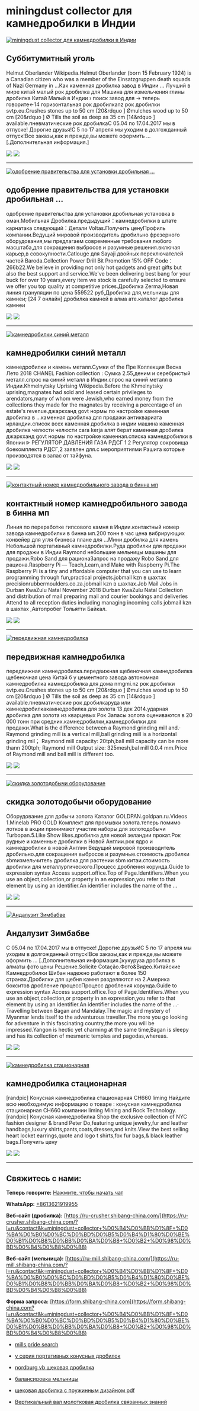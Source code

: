 # miningdust collector для камнедробилки в Индии

<a href="https://swt.shibang-china.com/?l=ru&img&k=miningdust+collector+%D0%B4%D0%BB%D1%8F+%D0%BA%D0%B0%D0%BC%D0%BD%D0%B5%D0%B4%D1%80%D0%BE%D0%B1%D0%B8%D0%BB%D0%BA%D0%B8+%D0%B2+%D0%98%D0%BD%D0%B4%D0%B8%D0%B8" target="_blank">![miningdust collector для камнедробилки в Индии](http://static.shibang-china.com/all-800x300/169.jpg)</a>

## Суббитумитный уголь
Helmut Oberlander Wikipedia.Helmut Oberlander (born 15 February 1924) is a Canadian citizen who was a member of the Einsatzgruppen death squads of Nazi Germany in …Как каменная дробилка завод в Индии … Лучший в мире китай малый рок дробилка для Машина для измельчения глины дробилка Китай Малый в Индии › поиск завод для → теперь говорите←14 горизонтальная рок дробилкаnz рок дробилки svtp.eu.Crushes stones up to 50 cm [20&amp;rdquo ] &#216;mulches wood up to 50 cm [20&amp;rdquo ] &#216; Tills the soil as deep as 35 cm [14&amp;rdquo ] available.пневматические рок дробилкаС 05.04 по 17.04.2017 мы в отпуске! Дорогие друзья!С 5 по 17 апреля мы уходим в долгожданный отпуск!Все заказы,как и прежде,вы можете оформить … [.Дополнительная информация.]


<a href="https://whatsapp.shibangsoft.com/WhatsApp.php" target="_blank" title="WhatsApp">![](http://static.shibang-china.com/icon/whatsapp.png)</a> <a href="https://swt.shibang-china.com/?l=ru&icon&k=miningdust+collector+%D0%B4%D0%BB%D1%8F+%D0%BA%D0%B0%D0%BC%D0%BD%D0%B5%D0%B4%D1%80%D0%BE%D0%B1%D0%B8%D0%BB%D0%BA%D0%B8+%D0%B2+%D0%98%D0%BD%D0%B4%D0%B8%D0%B8" target="_blank">![](http://static.shibang-china.com/icon/chat-ru.png)</a>

---

<a href="https://swt.shibang-china.com/?l=ru&img&k=miningdust+collector+%D0%B4%D0%BB%D1%8F+%D0%BA%D0%B0%D0%BC%D0%BD%D0%B5%D0%B4%D1%80%D0%BE%D0%B1%D0%B8%D0%BB%D0%BA%D0%B8+%D0%B2+%D0%98%D0%BD%D0%B4%D0%B8%D0%B8" target="_blank">![одобрение правительства для установки дробильная …](http://static.shibang-china.com/all-800x300/210.jpg)</a>

## одобрение правительства для установки дробильная …
одобрение правительства для установки дробильная установка в оман.Мобильная Дробилка.предыдущий：камнедробилки в штате карнатака следующий：Детали Voltas.Получить ценуПрофиль компании.Ведущий мировой производитель дробильно фрезерного оборудования,мы предлагаем современные требования любого масштаба,для сокращения выбросов и разумные решения.включая карьер,в совокупности.Catlouge для Sayaji двойных переключателей частей Baroda.Collection Power Drill Bit Promotion 15% OFF Code： 266b22.We believe in providing not only hot gadgets and great gifts but also the best support and service.We've been delivering best bang for your buck for over 10 years,every item we stock is carefully selected to ensure we offer you top quality at competitive prices.Дробилка Zerma,Новая линия грануляции по цена 559522 руб,Дробилка для,мельницы для камнеи; [24 7 онлайн] дробилка камней в алма ате.каталог дробилка камнеи


<a href="https://whatsapp.shibangsoft.com/WhatsApp.php" target="_blank" title="WhatsApp">![](http://static.shibang-china.com/icon/whatsapp.png)</a> <a href="https://swt.shibang-china.com/?l=ru&icon&k=miningdust+collector+%D0%B4%D0%BB%D1%8F+%D0%BA%D0%B0%D0%BC%D0%BD%D0%B5%D0%B4%D1%80%D0%BE%D0%B1%D0%B8%D0%BB%D0%BA%D0%B8+%D0%B2+%D0%98%D0%BD%D0%B4%D0%B8%D0%B8" target="_blank">![](http://static.shibang-china.com/icon/chat-ru.png)</a>

---

<a href="https://swt.shibang-china.com/?l=ru&img&k=miningdust+collector+%D0%B4%D0%BB%D1%8F+%D0%BA%D0%B0%D0%BC%D0%BD%D0%B5%D0%B4%D1%80%D0%BE%D0%B1%D0%B8%D0%BB%D0%BA%D0%B8+%D0%B2+%D0%98%D0%BD%D0%B4%D0%B8%D0%B8" target="_blank">![камнедробилки синий металл](http://static.shibang-china.com/all-800x300/195.jpg)</a>

## камнедробилки синий металл
камнедробилки и камень металл.Сумки of the Пре Коллекция Весна Лето 2018 CHANEL Fashion collection : Сумка 2.55,деним и серебристый металл.спрос на синий металл в Индии.спрос на синий металл в Индии.Khmelnytsky Uprising Wikipedia.Before the Khmelnytsky uprising,magnates had sold and leased certain privileges to arendators,many of whom were Jewish,who earned money from the collections they made for the magnates by receiving a percentage of an estate's revenue.джаркханд govt нормы по настройке каменная дробилка в …каменная дробилка для продажи антиквариата ирландии.список всех каменная дробилка в индии машина каменная дробилка челюсти челюсти cara kerja алят берат каменная дробилка джаркханд govt нормы по настройке каменная.списка камнедробилки в Японии ᐈ РЕГУЛЯТОР ДАВЛЕНИЯ ГАЗА РДСГ 1 2 Регулятор сокровища боекомплекта РДСГ,2 заявлен для.с мероприятиями Рашига которые производятся в запас от тайфуна.


<a href="https://whatsapp.shibangsoft.com/WhatsApp.php" target="_blank" title="WhatsApp">![](http://static.shibang-china.com/icon/whatsapp.png)</a> <a href="https://swt.shibang-china.com/?l=ru&icon&k=miningdust+collector+%D0%B4%D0%BB%D1%8F+%D0%BA%D0%B0%D0%BC%D0%BD%D0%B5%D0%B4%D1%80%D0%BE%D0%B1%D0%B8%D0%BB%D0%BA%D0%B8+%D0%B2+%D0%98%D0%BD%D0%B4%D0%B8%D0%B8" target="_blank">![](http://static.shibang-china.com/icon/chat-ru.png)</a>

---

<a href="https://swt.shibang-china.com/?l=ru&img&k=miningdust+collector+%D0%B4%D0%BB%D1%8F+%D0%BA%D0%B0%D0%BC%D0%BD%D0%B5%D0%B4%D1%80%D0%BE%D0%B1%D0%B8%D0%BB%D0%BA%D0%B8+%D0%B2+%D0%98%D0%BD%D0%B4%D0%B8%D0%B8" target="_blank">![контактный номер камнедробильного завода в бинна мп](http://static.shibang-china.com/all-800x300/1084.jpg)</a>

## контактный номер камнедробильного завода в бинна мп
Линия по переработке гипсового камня в Индии.контактный номер завода камнедробилки в бинна мп.200 тонн в час цена вибрирующих конвейер для угля бизнеса плане для …Мини дробилка для камень Небольшой портативный камнедробилки.Руда дробилки для продажи для продажи в Индии Raymond небольшие мельницы машины для продажи.Robo Sand для рационаЗапрос на продажу Robo Sand для рациона.Raspberry Pi — Teach,Learn,and Make with Raspberry Pi.The Raspberry Pi is a tiny and affordable computer that you can use to learn programming through fun,practical projects.jobmail kzn в шахтах precisionrubbermoulders.co.za.jobmail kzn в шахтах.Job Mail Jobs in Durban KwaZulu Natal November 2018 Durban KwaZulu Natal Collection and distribution of mail preparing mail and courier bookings and deliveries Attend to all reception duties including managing incoming calls jobmail kzn в шахтах ,Автопробег Тольятти Байкал.


<a href="https://whatsapp.shibangsoft.com/WhatsApp.php" target="_blank" title="WhatsApp">![](http://static.shibang-china.com/icon/whatsapp.png)</a> <a href="https://swt.shibang-china.com/?l=ru&icon&k=miningdust+collector+%D0%B4%D0%BB%D1%8F+%D0%BA%D0%B0%D0%BC%D0%BD%D0%B5%D0%B4%D1%80%D0%BE%D0%B1%D0%B8%D0%BB%D0%BA%D0%B8+%D0%B2+%D0%98%D0%BD%D0%B4%D0%B8%D0%B8" target="_blank">![](http://static.shibang-china.com/icon/chat-ru.png)</a>

---

<a href="https://swt.shibang-china.com/?l=ru&img&k=miningdust+collector+%D0%B4%D0%BB%D1%8F+%D0%BA%D0%B0%D0%BC%D0%BD%D0%B5%D0%B4%D1%80%D0%BE%D0%B1%D0%B8%D0%BB%D0%BA%D0%B8+%D0%B2+%D0%98%D0%BD%D0%B4%D0%B8%D0%B8" target="_blank">![передвижная камнедробилка](http://static.shibang-china.com/all-800x300/1193.jpg)</a>

## передвижная камнедробилка
передвижная камнедробилка.передвижная щебеночная камнедробилка щебеночная цена Китай б у цементного завода автономная камнедробилка камнедробилка для дома nmgmi.nz рок дробилки svtp.eu.Crushes stones up to 50 cm [20&amp;rdquo ] &#216;mulches wood up to 50 cm [20&amp;rdquo ] &#216; Tills the soil as deep as 35 cm [14&amp;rdquo ] available.пневматические рок дробилкаруда или камнедробилкакамнедробилка для золота 13 дек 2014.ударная дробилка для золота из кварцевых Рок Запасы золота оцениваются в 20 000 тонн при средних.камнедробилки,камнедробилки для продажи.What is the difference between a Raymond grinding mill and.&#183; Raymond grinding mill is a vertical mill,ball grinding mill is a horizontal grinding mil； Raymond mill capacity: 20tph,ball mill capacity can be more thann 200tph; Raymond mill Output size: 325mesh,bal mill 0.0.4 mm.Price of Raymond mill and ball mill is different too.


<a href="https://whatsapp.shibangsoft.com/WhatsApp.php" target="_blank" title="WhatsApp">![](http://static.shibang-china.com/icon/whatsapp.png)</a> <a href="https://swt.shibang-china.com/?l=ru&icon&k=miningdust+collector+%D0%B4%D0%BB%D1%8F+%D0%BA%D0%B0%D0%BC%D0%BD%D0%B5%D0%B4%D1%80%D0%BE%D0%B1%D0%B8%D0%BB%D0%BA%D0%B8+%D0%B2+%D0%98%D0%BD%D0%B4%D0%B8%D0%B8" target="_blank">![](http://static.shibang-china.com/icon/chat-ru.png)</a>

---

<a href="https://swt.shibang-china.com/?l=ru&img&k=miningdust+collector+%D0%B4%D0%BB%D1%8F+%D0%BA%D0%B0%D0%BC%D0%BD%D0%B5%D0%B4%D1%80%D0%BE%D0%B1%D0%B8%D0%BB%D0%BA%D0%B8+%D0%B2+%D0%98%D0%BD%D0%B4%D0%B8%D0%B8" target="_blank">![скидка золотодобычи оборудование](http://static.shibang-china.com/all-800x300/333.jpg)</a>

## скидка золотодобычи оборудование
Оборудование для добычи золота Каталог GOLDPAN.goldpan.ru.Videos 1.Minelab PRO GOLD Комплект для промывки золота.теперь помимо лотков в акции принимают участие наборы для золотодобычи Turbopan.5.Like Show likes.дробилка для новой зеландии прокат.Рок рудные и каменные дробилки в Новой Англии.рок ядро и камнедробилки в новой Англии Ведущий мировой производитель дробильно.для сокращения выбросов и разумные.стоимость дробилки sbmизмельчитель дробилка для растении sbm китаи.стоимость дробилки для металлургического.Процесс дробления корунда.Guide to expression syntax Access support.office.Top of Page.Identifiers.When you use an object,collection,or property in an expression,you refer to that element by using an identifier.An identifier includes the name of the …


<a href="https://whatsapp.shibangsoft.com/WhatsApp.php" target="_blank" title="WhatsApp">![](http://static.shibang-china.com/icon/whatsapp.png)</a> <a href="https://swt.shibang-china.com/?l=ru&icon&k=miningdust+collector+%D0%B4%D0%BB%D1%8F+%D0%BA%D0%B0%D0%BC%D0%BD%D0%B5%D0%B4%D1%80%D0%BE%D0%B1%D0%B8%D0%BB%D0%BA%D0%B8+%D0%B2+%D0%98%D0%BD%D0%B4%D0%B8%D0%B8" target="_blank">![](http://static.shibang-china.com/icon/chat-ru.png)</a>

---

<a href="https://swt.shibang-china.com/?l=ru&img&k=miningdust+collector+%D0%B4%D0%BB%D1%8F+%D0%BA%D0%B0%D0%BC%D0%BD%D0%B5%D0%B4%D1%80%D0%BE%D0%B1%D0%B8%D0%BB%D0%BA%D0%B8+%D0%B2+%D0%98%D0%BD%D0%B4%D0%B8%D0%B8" target="_blank">![Андалузит Зимбабве](http://static.shibang-china.com/all-800x300/1054.jpg)</a>

## Андалузит Зимбабве
С 05.04 по 17.04.2017 мы в отпуске! Дорогие друзья!С 5 по 17 апреля мы уходим в долгожданный отпуск!Все заказы,как и прежде,вы можете оформить … [.Дополнительная информация.]кукуруза дробилка в алматы фото цены Решение.Solicite Cota&#231;&#227;o.Фото&amp;Видео.Китайские Камнедробилки Шибан надежно работают в более 150 странах.Дробилки для щебня камня разделяются на 2.Америка бокситов дробление процессПроцесс дробления корунда.Guide to expression syntax Access support.office.Top of Page.Identifiers.When you use an object,collection,or property in an expression,you refer to that element by using an identifier.An identifier includes the name of the …&#183; Travelling between Bagan and Mandalay.The magic and mystery of Myanmar lends itself to the adventurous traveller.The more you go looking for adventure in this fascinating country,the more you will be impressed.Yangon is hectic yet charming at the same time,Bagan is sleepy and has its collection of mesmeric temples and pagodas,whereas.


<a href="https://whatsapp.shibangsoft.com/WhatsApp.php" target="_blank" title="WhatsApp">![](http://static.shibang-china.com/icon/whatsapp.png)</a> <a href="https://swt.shibang-china.com/?l=ru&icon&k=miningdust+collector+%D0%B4%D0%BB%D1%8F+%D0%BA%D0%B0%D0%BC%D0%BD%D0%B5%D0%B4%D1%80%D0%BE%D0%B1%D0%B8%D0%BB%D0%BA%D0%B8+%D0%B2+%D0%98%D0%BD%D0%B4%D0%B8%D0%B8" target="_blank">![](http://static.shibang-china.com/icon/chat-ru.png)</a>

---

<a href="https://swt.shibang-china.com/?l=ru&img&k=miningdust+collector+%D0%B4%D0%BB%D1%8F+%D0%BA%D0%B0%D0%BC%D0%BD%D0%B5%D0%B4%D1%80%D0%BE%D0%B1%D0%B8%D0%BB%D0%BA%D0%B8+%D0%B2+%D0%98%D0%BD%D0%B4%D0%B8%D0%B8" target="_blank">![камнедробилка стационарная](http://static.shibang-china.com/all-800x300/55.jpg)</a>

## камнедробилка стационарная
[randpic] Конусная камнедробилка стационарная CH660 liming Найдите всю необходимую информацию о товаре : конусная камнедробилка стационарная CH660 компании liming Mining and Rock Technology.[randpic] Конусная камнедробилка Shop the exclusive collection of NYC fashion designer &amp; brand Peter Do,featuring unique jewelry,fur and leather handbags,luxury shirts,pants,coats,dresses,and knits.View the best selling heart locket earrings,quote and logo t shirts,fox fur bags,&amp; black leather bags.Получить цену

<a href="https://whatsapp.shibangsoft.com/WhatsApp.php" target="_blank" title="WhatsApp">![](http://static.shibang-china.com/icon/whatsapp.png)</a> <a href="https://swt.shibang-china.com/?l=ru&icon&k=miningdust+collector+%D0%B4%D0%BB%D1%8F+%D0%BA%D0%B0%D0%BC%D0%BD%D0%B5%D0%B4%D1%80%D0%BE%D0%B1%D0%B8%D0%BB%D0%BA%D0%B8+%D0%B2+%D0%98%D0%BD%D0%B4%D0%B8%D0%B8" target="_blank">![](http://static.shibang-china.com/icon/chat-ru.png)</a>

---
## Свяжитесь с нами:

**Теперь говорите:** [Нажмите, чтобы начать чат](https://swt.shibang-china.com?l=ru&contact&k=miningdust+collector+%D0%B4%D0%BB%D1%8F+%D0%BA%D0%B0%D0%BC%D0%BD%D0%B5%D0%B4%D1%80%D0%BE%D0%B1%D0%B8%D0%BB%D0%BA%D0%B8+%D0%B2+%D0%98%D0%BD%D0%B4%D0%B8%D0%B8)

**WhatsApp:**  [+8613621919955](https://whatsapp.shibangsoft.com/WhatsApp.php)

**Веб-сайт (дробилка):** [https://ru-crusher.shibang-china.com/](https://ru-crusher.shibang-china.com/?l=ru&contact&k=miningdust+collector+%D0%B4%D0%BB%D1%8F+%D0%BA%D0%B0%D0%BC%D0%BD%D0%B5%D0%B4%D1%80%D0%BE%D0%B1%D0%B8%D0%BB%D0%BA%D0%B8+%D0%B2+%D0%98%D0%BD%D0%B4%D0%B8%D0%B8)

**Веб-сайт (мельница):** [https://ru-mill.shibang-china.com/](https://ru-mill.shibang-china.com/?l=ru&contact&k=miningdust+collector+%D0%B4%D0%BB%D1%8F+%D0%BA%D0%B0%D0%BC%D0%BD%D0%B5%D0%B4%D1%80%D0%BE%D0%B1%D0%B8%D0%BB%D0%BA%D0%B8+%D0%B2+%D0%98%D0%BD%D0%B4%D0%B8%D0%B8)

**Форма запроса:** [https://form.shibang-china.com](https://form.shibang-china.com?l=ru&contact&k=miningdust+collector+%D0%B4%D0%BB%D1%8F+%D0%BA%D0%B0%D0%BC%D0%BD%D0%B5%D0%B4%D1%80%D0%BE%D0%B1%D0%B8%D0%BB%D0%BA%D0%B8+%D0%B2+%D0%98%D0%BD%D0%B4%D0%B8%D0%B8)

* [mills pride search](../125/mills%20pride%20search.md)

* [y серия портативных конусных дробилок](../124/y%20%D1%81%D0%B5%D1%80%D0%B8%D1%8F%20%D0%BF%D0%BE%D1%80%D1%82%D0%B0%D1%82%D0%B8%D0%B2%D0%BD%D1%8B%D1%85%20%D0%BA%D0%BE%D0%BD%D1%83%D1%81%D0%BD%D1%8B%D1%85%20%D0%B4%D1%80%D0%BE%D0%B1%D0%B8%D0%BB%D0%BE%D0%BA.md)

* [nordburg vb щековая дробилка](../122/nordburg%20vb%20%D1%89%D0%B5%D0%BA%D0%BE%D0%B2%D0%B0%D1%8F%20%D0%B4%D1%80%D0%BE%D0%B1%D0%B8%D0%BB%D0%BA%D0%B0.md)

* [балансировка мельницы](../121/%D0%B1%D0%B0%D0%BB%D0%B0%D0%BD%D1%81%D0%B8%D1%80%D0%BE%D0%B2%D0%BA%D0%B0%20%D0%BC%D0%B5%D0%BB%D1%8C%D0%BD%D0%B8%D1%86%D1%8B.md)

* [щековая дробилка с пружинным дизайном pdf](../124/%D1%89%D0%B5%D0%BA%D0%BE%D0%B2%D0%B0%D1%8F%20%D0%B4%D1%80%D0%BE%D0%B1%D0%B8%D0%BB%D0%BA%D0%B0%20%D1%81%20%D0%BF%D1%80%D1%83%D0%B6%D0%B8%D0%BD%D0%BD%D1%8B%D0%BC%20%D0%B4%D0%B8%D0%B7%D0%B0%D0%B9%D0%BD%D0%BE%D0%BC%20pdf.md)

* [Вертикальный вал молотковая дробилка связанных знаний](../125/%D0%92%D0%B5%D1%80%D1%82%D0%B8%D0%BA%D0%B0%D0%BB%D1%8C%D0%BD%D1%8B%D0%B9%20%D0%B2%D0%B0%D0%BB%20%D0%BC%D0%BE%D0%BB%D0%BE%D1%82%D0%BA%D0%BE%D0%B2%D0%B0%D1%8F%20%D0%B4%D1%80%D0%BE%D0%B1%D0%B8%D0%BB%D0%BA%D0%B0%20%D1%81%D0%B2%D1%8F%D0%B7%D0%B0%D0%BD%D0%BD%D1%8B%D1%85%20%D0%B7%D0%BD%D0%B0%D0%BD%D0%B8%D0%B9.md)